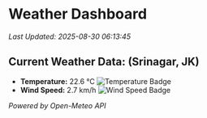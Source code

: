 
# Weather Dashboard

_Last Updated: 2025-08-30 06:13:45_

## Current Weather Data: (Srinagar, JK)
- **Temperature:** 22.6 °C ![Temperature Badge](https://img.shields.io/badge/Temperature-Medium%20Temp-green)
- **Wind Speed:** 2.7 km/h ![Wind Speed Badge](https://img.shields.io/badge/Wind%20Speed-Light%20Wind-blue)

*Powered by Open-Meteo API*

